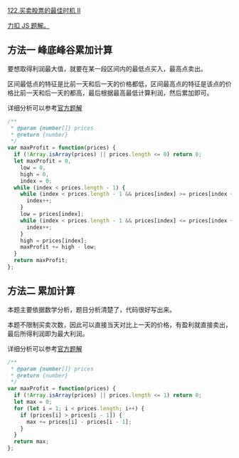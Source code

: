 [122.买卖股票的最佳时机 Ⅱ](https://leetcode-cn.com/problems/best-time-to-buy-and-sell-stock-ii/submissions/)

[力扣 JS 题解。](https://github.com/GuYueJiaJie/blog/blob/master/%E7%AE%97%E6%B3%95%E4%B8%8E%E6%95%B0%E6%8D%AE%E7%BB%93%E6%9E%84/README.md)

## 方法一 峰底峰谷累加计算

要想取得利润最大值，就要在某一段区间内的最低点买入，最高点卖出。

区间最低点的特征是比前一天和后一天的价格都低，区间最高点的特征是该点的价格比前一天和后一天的都高，最后根据最高最低计算利润，然后累加即可。

详细分析可以参考[官方题解](https://leetcode-cn.com/problems/best-time-to-buy-and-sell-stock-ii/solution/mai-mai-gu-piao-de-zui-jia-shi-ji-ii-by-leetcode/)

```javascript
/**
 * @param {number[]} prices
 * @return {number}
 */
var maxProfit = function(prices) {
  if (!Array.isArray(prices) || prices.length <= 0) return 0;
  let maxProfit = 0,
    low = 0,
    high = 0,
    index = 0;
  while (index < prices.length - 1) {
    while (index < prices.length - 1 && prices[index] >= prices[index + 1]) {
      index++;
    }
    low = prices[index];
    while (index < prices.length - 1 && prices[index] <= prices[index + 1]) {
      index++;
    }
    high = prices[index];
    maxProfit += high - low;
  }
  return maxProfit;
};
```

## 方法二 累加计算

本题主要依据数学分析，题目分析清楚了，代码很好写出来。

本题不限制买卖次数，因此可以直接当天对比上一天的价格，有盈利就直接卖出，最后所得利润即为最大利润。

详细分析可以参考[官方题解](https://leetcode-cn.com/problems/best-time-to-buy-and-sell-stock-ii/solution/mai-mai-gu-piao-de-zui-jia-shi-ji-ii-by-leetcode/)

```javascript
/**
 * @param {number[]} prices
 * @return {number}
 */
var maxProfit = function(prices) {
  if (!Array.isArray(prices) || prices.length <= 1) return 0;
  let max = 0;
  for (let i = 1; i < prices.length; i++) {
    if (prices[i] > prices[i - 1]) {
      max += prices[i] - prices[i - 1];
    }
  }
  return max;
};
```
